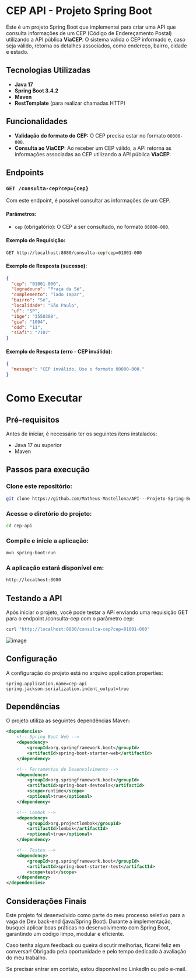 # CEP API - Projeto Spring Boot

Este é um projeto Spring Boot que implementei para criar uma API que consulta informações de um CEP (Código de Endereçamento Postal) utilizando a API pública **ViaCEP**. O sistema valida o CEP informado e, caso seja válido, retorna os detalhes associados, como endereço, bairro, cidade e estado.

## Tecnologias Utilizadas

- **Java 17**
- **Spring Boot 3.4.2**
- **Maven**
- **RestTemplate** (para realizar chamadas HTTP)

## Funcionalidades

- **Validação do formato do CEP:** O CEP precisa estar no formato `00000-000`.
- **Consulta ao ViaCEP:** Ao receber um CEP válido, a API retorna as informações associadas ao CEP utilizando a API pública **ViaCEP**.

## Endpoints

### `GET /consulta-cep?cep={cep}`

Com este endpoint, é possível consultar as informações de um CEP.

#### **Parâmetros:**
- `cep` (obrigatório): O CEP a ser consultado, no formato `00000-000`.

#### **Exemplo de Requisição:**
```bash
GET http://localhost:8080/consulta-cep?cep=01001-000
```

#### **Exemplo de Resposta (sucesso):**
``` json
{
  "cep": "01001-000",
  "logradouro": "Praça da Sé",
  "complemento": "lado ímpar",
  "bairro": "Sé",
  "localidade": "São Paulo",
  "uf": "SP",
  "ibge": "3550308",
  "gia": "1004",
  "ddd": "11",
  "siafi": "7107"
}
```

#### **Exemplo de Resposta (erro - CEP inválido):**
``` json
{
  "message": "CEP inválido. Use o formato 00000-000."
}
```
# Como Executar

## Pré-requisitos
Antes de iniciar, é necessário ter os seguintes itens instalados:

- Java 17 ou superior  
- Maven  

## Passos para execução  

### Clone este repositório:
```bash
git clone https://github.com/Matheus-Mastellona/API---Projeto-Spring-Boot
```

### Acesse o diretório do projeto:
```bash
cd cep-api
```

### Compile e inicie a aplicação:
```bash
mvn spring-boot:run
```

### A aplicação estará disponível em:
```bash
http://localhost:8080
```

## Testando a API

Após iniciar o projeto, você pode testar a API enviando uma requisição GET para o endpoint /consulta-cep com o parâmetro cep:
```bash
curl "http://localhost:8080/consulta-cep?cep=01001-000"
```
![image](https://github.com/user-attachments/assets/ee0b2a56-1b80-4363-b0c3-022b81245ea5)


## Configuração
A configuração do projeto está no arquivo application.properties:

```properties
spring.application.name=cep-api
spring.jackson.serialization.indent_output=true
```

## Dependências
O projeto utiliza as seguintes dependências Maven:

```xml
<dependencies>
    <!-- Spring Boot Web -->
    <dependency>
        <groupId>org.springframework.boot</groupId>
        <artifactId>spring-boot-starter-web</artifactId>
    </dependency>

    <!-- Ferramentas de Desenvolvimento -->
    <dependency>
        <groupId>org.springframework.boot</groupId>
        <artifactId>spring-boot-devtools</artifactId>
        <scope>runtime</scope>
        <optional>true</optional>
    </dependency>

    <!-- Lombok -->
    <dependency>
        <groupId>org.projectlombok</groupId>
        <artifactId>lombok</artifactId>
        <optional>true</optional>
    </dependency>

    <!-- Testes -->
    <dependency>
        <groupId>org.springframework.boot</groupId>
        <artifactId>spring-boot-starter-test</artifactId>
        <scope>test</scope>
    </dependency>
</dependencies>

```
## Considerações Finais
Este projeto foi desenvolvido como parte do meu processo seletivo para a vaga de Dev back-end (java/Spring Boot). Durante a implementação, busquei aplicar boas práticas no desenvolvimento com Spring Boot, garantindo um código limpo, modular e eficiente.

Caso tenha algum feedback ou queira discutir melhorias, ficarei feliz em conversar! Obrigado pela oportunidade e pelo tempo dedicado à avaliação do meu trabalho.

Se precisar entrar em contato, estou disponível no LinkedIn ou pelo e-mail.
